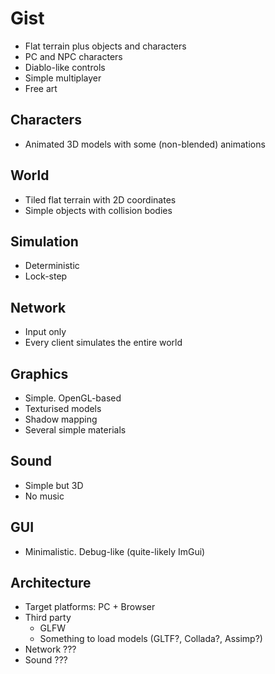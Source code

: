 Gist
====

* Flat terrain plus objects and characters
* PC and NPC characters
* Diablo-like controls
* Simple multiplayer
* Free art

Characters
----------

* Animated 3D models with some (non-blended) animations

World
-----

* Tiled flat terrain with 2D coordinates
* Simple objects with collision bodies

Simulation
----------

* Deterministic
* Lock-step

Network
-------

* Input only
* Every client simulates the entire world

Graphics
--------

* Simple. OpenGL-based
* Texturised models
* Shadow mapping
* Several simple materials

Sound
-----

* Simple but 3D
* No music

GUI
---

* Minimalistic. Debug-like (quite-likely ImGui)

Architecture
------------

* Target platforms: PC + Browser
* Third party
    * GLFW
    * Something to load models (GLTF?, Collada?, Assimp?)
* Network ???
* Sound ???